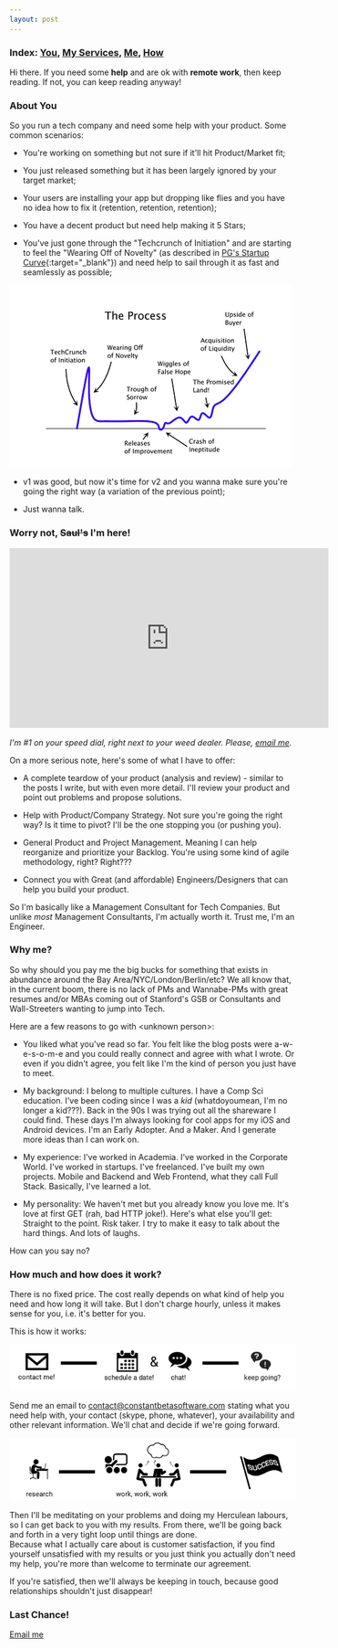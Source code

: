 ```yaml
---
layout: post
---
```


### Index: [You](#about-you), [My Services](#worry-not-sauls-im-here), [Me](#why-me), [How](#how-much-and-how-does-it-work)

Hi there. If you need some **help** and are ok with **remote work**, then keep reading.
If not, you can keep reading anyway!



### About You

So you run a tech company and need some help with your product. Some common scenarios:

- You're working on something but not sure if it'll hit Product/Market fit;

- You just released something but it has been largely ignored by your target market;

- Your users are installing your app but dropping like flies and you have no idea how to fix it (retention, retention, retention);

- You have a decent product but need help making it 5 Stars;

- You've just gone through the "Techcrunch of Initiation" and are starting to feel the "Wearing Off of Novelty" (as described in [PG's Startup Curve](https://news.ycombinator.com/item?id=173261){:target="_blank"}) and need help to sail through it as fast and seamlessly as possible;

![The Startup Curve](/resources/2015-12-02-hire-me/startup-curve.png)

- v1 was good, but now it's time for v2 and you wanna make sure you're going the right way (a variation of the previous point);

- Just wanna talk.



### Worry not, <s>Saul's</s> I'm here!

<iframe width="560" height="315" src="https://www.youtube.com/embed/hkvqPTAH4es" frameborder="0" allowfullscreen></iframe>

*I'm #1 on your speed dial, right next to your weed dealer. Please, <a href="mailto:contact@constantbetasoftware.com">email me</a>.*

On a more serious note, here's some of what I have to offer:

- A complete teardow of your product (analysis and review) - similar to the posts I write, but with even more detail. I'll review your product and point out problems and propose solutions.

- Help with Product/Company Strategy. Not sure you're going the right way? Is it time to pivot? I'll be the one stopping you (or pushing you).

- General Product and Project Management. Meaning I can help reorganize and prioritize your Backlog. You're using some kind of agile methodology, right? Right???

- Connect you with Great (and affordable) Engineers/Designers that can help you build your product.

So I'm basically like a Management Consultant for Tech Companies. But unlike *most* Management Consultants, I'm actually worth it. Trust me, I'm an Engineer.



### Why me?

So why should you pay me the big bucks for something that exists in abundance around the Bay Area/NYC/London/Berlin/etc? We all know that, in the current boom, there is no lack of PMs and Wannabe-PMs with great resumes and/or MBAs coming out of Stanford's GSB or Consultants and Wall-Streeters wanting to jump into Tech.

Here are a few reasons to go with &lt;unknown person&gt;:

* You liked what you've read so far. You felt like the blog posts were a-w-e-s-o-m-e and you could really connect and agree with what I wrote.
Or even if you didn't agree, you felt like I'm the kind of person you just have to meet.

* My background: I belong to multiple cultures. I have a Comp Sci education. I've been coding since I was a *kid* (whatdoyoumean, I'm no longer a kid???).
Back in the 90s I was trying out all the shareware I could find. These days I'm always looking for cool apps for my iOS and Android devices.
I'm an Early Adopter. And a Maker. And I generate more ideas than I can work on.

* My experience: I've worked in Academia. I've worked in the Corporate World. I've worked in startups. I've freelanced. I've built my own projects.
Mobile and Backend and Web Frontend, what they call Full Stack. Basically, I've learned a lot.

* My personality: We haven't met but you already know you love me. It's love at first GET (rah, bad HTTP joke!).
Here's what else you'll get: Straight to the point. Risk taker. I try to make it easy to talk about the hard things. And lots of laughs.

How can you say no?



### How much and how does it work?

There is no fixed price. The cost really depends on what kind of help you need and how long it will take.
But I don't charge hourly, unless it makes sense for you, i.e. it's better for you.

This is how it works:

![The Process](/resources/2015-12-02-hire-me/process1.png)

Send me an email to [contact@constantbetasoftware.com](mailto:contact@constantbetasoftware.com) stating what you need help with, your contact (skype, phone, whatever), your availability and other relevant information. We'll chat and decide if we're going forward.

![The Process](/resources/2015-12-02-hire-me/process2.png)

Then I'll be meditating on your problems and doing my Herculean labours, so I can get back to you with my results. From there, we'll be going back and forth in a very tight loop until things are done.<br />
Because what I actually care about is customer satisfaction, if you find yourself unsatisfied with my results or you just think you actually don't need my help, you're more than welcome to terminate our agreement.

If you're satisfied, then we'll always be keeping in touch, because good relationships shouldn't just disappear!



### Last Chance!

[Email me](mailto:contact@constantbetasoftware.com)
